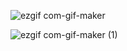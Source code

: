 ![ezgif com-gif-maker](https://user-images.githubusercontent.com/101133249/187682568-b233b485-0f05-4d6e-8e9c-486660773014.gif)


![ezgif com-gif-maker (1)](https://user-images.githubusercontent.com/101133249/187684087-18950048-d22f-41db-a0ef-9ba576d5973d.gif)
